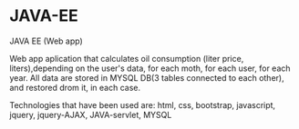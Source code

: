 # JAVA-EE
JAVA EE (Web app)

Web app aplication that calculates oil consumption (liter price, liters),depending on the user's data, for each moth, for each user, for each year.
All data are stored in MYSQL DB(3 tables connected to each other), and restored drom it, in each case.

Technologies that have been used are: html, css, bootstrap, javascript, jquery, jquery-AJAX, JAVA-servlet, MYSQL
